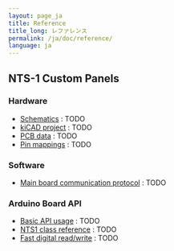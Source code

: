 ```yaml
---
layout: page_ja
title: Reference
title_long: レファレンス
permalink: /ja/doc/reference/
language: ja
---
```


## NTS-1 Custom Panels

### Hardware

* [Schematics]() : TODO
* [kiCAD project]() : TODO
* [PCB data]() : TODO
* [Pin mappings]() : TODO

### Software

* [Main board communication protocol]() : TODO

### Arduino Board API

* [Basic API usage]() : TODO
* [NTS1 class reference]() : TODO
* [Fast digital read/write]() : TODO


